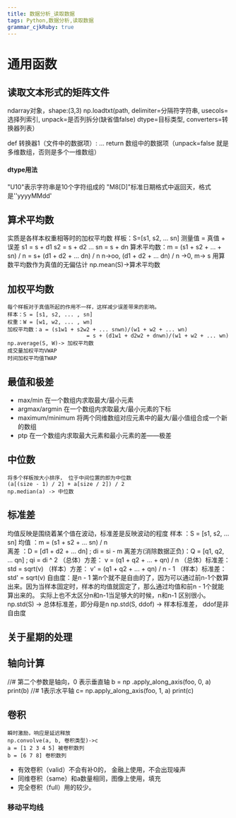```yaml
---
title: 数据分析_读取数据
tags: Python,数据分析,读取数据
grammar_cjkRuby: true
---
```


# 通用函数
## 读取文本形式的矩阵文件
ndarray对象，shape:(3,3)
np.loadtxt(path, delimiter=分隔符字符串, usecols= 选择列索引, unpack=是否列拆分(缺省值false)
				dtype=目标类型, converters=转换器列表）
		
def 转换器1（文件中的数据项）:
	...
	return 数组中的数据项（unpack=false 就是多维数组，否则是多个一维数组）
	
#### dtype用法
"U10"表示字符串是10个字符组成的
"M8[D]"标准日期格式中返回天，格式是''yyyyMMdd'

## 算术平均数
实质是各样本权重相等时的加权平均数
样板：S=[s1, s2, ... sn]
测量值 = 真值 + 误差
s1 = s + d1
s2 = s + d2 
...
sn = s + dn
算术平均数：m = (s1 + s2 + ... + sn)  / n = s+ (d1 + d2 + ... dn) / n 
n->oo, (d1 + d2 + ... dn) / n ->0, m-> s
用算数平均数作为真值的无偏估计
np.mean(S)->算术平均数

## 加权平均数
	每个样板对于真值所起的作用不一样，这样减少误差带来的影响。
	样本：S = [s1, s2, ... , sn]
	权重：W = [w1, w2, ... , wn]
	加权平均数：a = (s1w1 + s2w2 + ... snwn)/(w1 + w2 + ... wn)
	                         = s + (d1w1 + d2w2 + dnwn)/(w1 + w2 + ... wn)
	np.average(S, W)-> 加权平均数
	成交量加权平均VWAP
	时间加权平均值TWAP

## 最值和极差
- max/min 在一个数组内求取最大/最小元素
- argmax/argmin 在一个数组内求取最大/最小元素的下标
- maximum/minimum 将两个同维数组对应元素中的最大/最小值组合成一个新的数组
- ptp 在一个数组内求取最大元素和最小元素的差——极差

## 中位数
	将多个样板按大小排序， 位于中间位置的即为中位数
	(a[(size - 1) / 2] + a[size / 2]) / 2
	np.median(a) -> 中位数
	
## 标准差
均值反映是围绕着某个值在波动，标准差是反映波动的程度
样本 ：S = [s1, s2, ... sn]
均值 ：m = (s1 + s2 + ... sn) / n  
离差 ：D = [d1 + d2 + ... dn] ; di = si - m 
离差方(消除数据正负)：Q = [q1, q2, ... qn] ; qi = di ^ 2
（总体）方差： v = (q1 + q2 + ... + qn) / n
（总体）标准差：std = sqrt(v)
（样本）方差： v' = (q1 + q2 + ... + qn) / n - 1
（样本）标准差：std' = sqrt(v)
自由度：是n - 1 第n个就不是自由的了，因为可以通过前n-1个数算出来。因为当样本固定时，样本的均值就固定了，那么通过均值和前n - 1个就能算出来的。
实际上也不太区分n和n-1当足够大的时候，n和n-1 区别很小。
np.std(S) -> 总体标准差，即分母是n
np.std(S, ddof) -> 样本标准差， ddof是非自由度

## 关于星期的处理

## 轴向计算
//# 第二个参数是轴向，0 表示垂直轴
b = np .apply_along_axis(foo, 0, a)
print(b)
//# 1表示水平轴
c= np.apply_along_axis(foo, 1, a)
print(c)

## 卷积
	瞬时激励，响应是延迟释放
    np.convolve(a, b, 卷积类型)->c
	a = [1 2 3 4 5] 被卷积数列
	b = [6 7 8] 卷积数列
- 有效卷积（valid）不会有补0的， 金融上使用，不会出现噪声
- 同维卷积（same）和a数量相同，图像上使用，填充
- 完全卷积（full）用的较少。
### 移动平均线